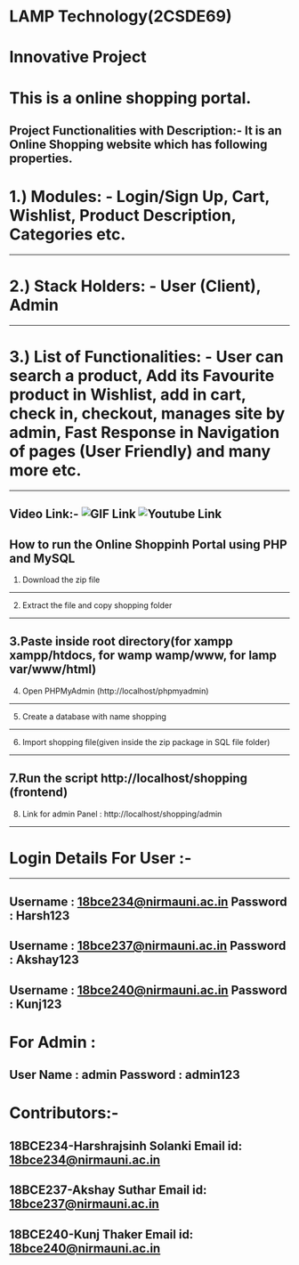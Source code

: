 # LAMP Technology(2CSDE69)
# Innovative Project

# This is a online shopping portal.

Project Functionalities with Description:-
It is an Online Shopping website which has following properties.
----------------------------------------------------------------------------------------------------------------------------------------
# 1.) Modules: - Login/Sign Up, Cart, Wishlist, Product Description, Categories etc.
----------------------------------------------------------------------------------------------------------------------------------------
# 2.) Stack Holders: - User (Client), Admin
----------------------------------------------------------------------------------------------------------------------------------------
# 3.) List of Functionalities: - User can search a product, Add its Favourite product in Wishlist, add in cart, check in, checkout, manages site by admin, Fast Response in Navigation of pages (User Friendly) and many more etc.
----------------------------------------------------------------------------------------------------------------------------------------
Video Link:-
![GIF Link](https://github.com/kkthaker/LAMP-Innovative/blob/main/LAMP_Innovative_Assignment.gif)
![Youtube Link](https://youtu.be/-7u0Kt9z-aU)
----------------------------------------------------------------------------------------------------------------------------------------
How to run the Online Shoppinh Portal using PHP and MySQL
----------------------------------------------------------------------------------------------------------------------------------------
1. Download the  zip file
----------------------------------------------------------------------------------------------------------------------------------------
2. Extract the file and copy shopping folder
----------------------------------------------------------------------------------------------------------------------------------------
3.Paste inside root directory(for xampp xampp/htdocs, for wamp wamp/www, for lamp var/www/html)
----------------------------------------------------------------------------------------------------------------------------------------
4. Open PHPMyAdmin (http://localhost/phpmyadmin)
----------------------------------------------------------------------------------------------------------------------------------------
5. Create a database with name shopping
----------------------------------------------------------------------------------------------------------------------------------------
6. Import shopping file(given inside the zip package in SQL file folder)
----------------------------------------------------------------------------------------------------------------------------------------
7.Run the script http://localhost/shopping (frontend)
----------------------------------------------------------------------------------------------------------------------------------------
8. Link for admin Panel : http://localhost/shopping/admin
----------------------------------------------------------------------------------------------------------------------------------------
# Login Details For User :-
----------------------------------------------------------------------------------------------------------------------------------------
Username : 18bce234@nirmauni.ac.in
Password : Harsh123
----------------------------------------------------------------------------------------------------------------------------------------
Username : 18bce237@nirmauni.ac.in
Password : Akshay123
----------------------------------------------------------------------------------------------------------------------------------------
Username : 18bce240@nirmauni.ac.in
Password : Kunj123
----------------------------------------------------------------------------------------------------------------------------------------
# For Admin :
User Name : admin
Password : admin123
----------------------------------------------------------------------------------------------------------------------------------------
# Contributors:-
18BCE234-Harshrajsinh Solanki
Email id: 18bce234@nirmauni.ac.in
----------------------------------------------------------------------------------------------------------------------------------------
18BCE237-Akshay Suthar
Email id: 18bce237@nirmauni.ac.in
----------------------------------------------------------------------------------------------------------------------------------------
18BCE240-Kunj Thaker
Email id: 18bce240@nirmauni.ac.in
----------------------------------------------------------------------------------------------------------------------------------------
